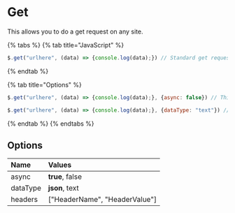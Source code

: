 # Get

This allows you to do a get request on any site.

{% tabs %}
{% tab title="JavaScript" %}
```javascript
$.get("urlhere", (data) => {console.log(data);}) // Standard get request
```
{% endtab %}

{% tab title="Options" %}
```javascript
$.get("urlhere", (data) => {console.log(data);}, {async: false}) // This will disable async

$.get("urlhere", (data) => {console.log(data);}, {dataType: "text"}) // This will print the data as text, default is "json"
```
{% endtab %}
{% endtabs %}

## Options

| Name | Values |
| :--- | :--- |
| async | **true**, false |
| dataType | **json**, text |
| headers | \["HeaderName", "HeaderValue"\] |

